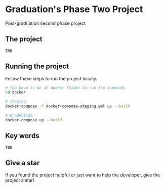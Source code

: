 # Graduation's Phase Two Project
Post-graduation second phase project

## The project
`TBD`

## Running the project
Follow these steps to run the project locally.
```bash
# You have to be at docker folder to run the commands
cd docker

# staging
docker-compose -f docker-compose-staging.yml up --build 

# production
docker-compose up --build 
```

## Key words
`TBD`

## Give a star
If you found the project helpful or just want to help the developer, give the project a star!
